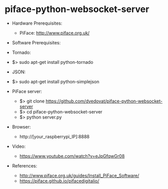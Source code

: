 piface-python-websocket-server
==============================
- Hardware Prerequisites:
  * PiFace: http://www.piface.org.uk/

- Software Prerequisites:
-  Tornado:
  * $> sudo apt-get install python-tornado 
-  JSON:
  * $> sudo apt-get install python-simplejson

- PiFace server:
  * $> git clone https://github.com/dvedovat/piface-python-websocket-server
  * $> cd piface-python-websocket-server
  * $> python server.py

- Browser: 
  * http://[your_raspberrypi_IP]:8888

- Video:
  * https://www.youtube.com/watch?v=eJpGfqwGr08

- References:
  * http://www.piface.org.uk/guides/Install_PiFace_Software/
  * https://piface.github.io/pifacedigitalio/
